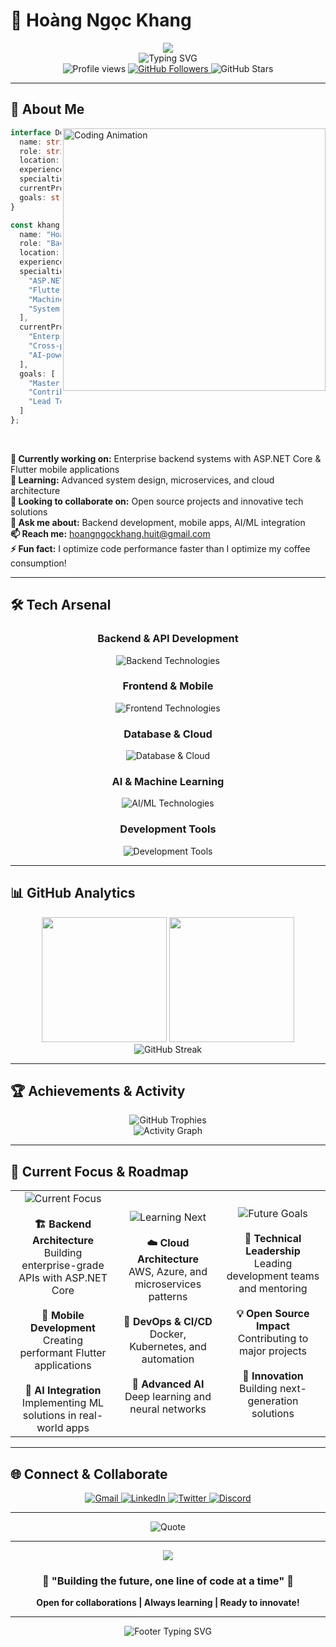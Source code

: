 # 🚀 Hoàng Ngọc Khang

<div align="center">
  <img src="https://capsule-render.vercel.app/api?type=waving&color=gradient&customColorList=6&height=300&section=header&text=Backend%20Developer&fontSize=60&fontColor=fff&animation=fadeIn&fontAlignY=30&desc=Building%20the%20future%20with%20code&descSize=20&descAlignY=50"/>
</div>

<div align="center">
  <img src="https://readme-typing-svg.herokuapp.com?font=Fira+Code&weight=600&size=28&duration=3000&pause=1000&color=00D4FF&center=true&vCenter=true&width=800&height=80&lines=💻+Backend+Developer+%7C+AI+Enthusiast;🔥+Building+Scalable+Solutions;🌟+Open+Source+Contributor;⚡+Performance+Optimization+Expert" alt="Typing SVG" />
</div>

<div align="center">
  <img src="https://komarev.com/ghpvc/?username=HoangNgocKhang2004&label=Profile%20Views&color=00d4ff&style=for-the-badge" alt="Profile views" />
  <a href="https://github.com/HoangNgocKhang2004">
    <img src="https://img.shields.io/github/followers/HoangNgocKhang2004?label=Followers&style=for-the-badge&color=00d4ff&logo=github&logoColor=white" alt="GitHub Followers"/>
  </a>
  <img src="https://img.shields.io/github/stars/HoangNgocKhang2004?style=for-the-badge&color=ff6b6b&logo=github&logoColor=white" alt="GitHub Stars"/>
</div>

---

## 🎯 **About Me**

<img align="right" alt="Coding Animation" width="420" src="https://raw.githubusercontent.com/abhisheknaiidu/abhisheknaiidu/master/code.gif">

```typescript
interface Developer {
  name: string;
  role: string;
  location: string;
  experience: string;
  specialties: string[];
  currentProjects: string[];
  goals: string[];
}

const khang: Developer = {
  name: "Hoàng Ngọc Khang",
  role: "Backend Developer & AI Enthusiast",
  location: "Ho Chi Minh City, Vietnam 🇻🇳",
  experience: "Building scalable solutions",
  specialties: [
    "ASP.NET Core Architecture",
    "Flutter Development",
    "Machine Learning Integration",
    "System Design"
  ],
  currentProjects: [
    "Enterprise Backend Systems",
    "Cross-platform Mobile Apps",
    "AI-powered Solutions"
  ],
  goals: [
    "Master Cloud Architecture",
    "Contribute to Open Source",
    "Lead Technical Teams"
  ]
};
```

<br clear="right"/>

**🔭 Currently working on:** Enterprise backend systems with ASP.NET Core & Flutter mobile applications  
**🌱 Learning:** Advanced system design, microservices, and cloud architecture  
**👯 Looking to collaborate on:** Open source projects and innovative tech solutions  
**💬 Ask me about:** Backend development, mobile apps, AI/ML integration  
**📫 Reach me:** [hoangngockhang.huit@gmail.com](mailto:hoangngockhang.huit@gmail.com)  
**⚡ Fun fact:** I optimize code performance faster than I optimize my coffee consumption!

---

## 🛠️ **Tech Arsenal**

<div align="center">

### **Backend & API Development**
<img src="https://skillicons.dev/icons?i=dotnet,cs,python,nodejs,flask,fastapi,express&theme=dark" alt="Backend Technologies"/>

### **Frontend & Mobile**
<img src="https://skillicons.dev/icons?i=flutter,dart,react,js,ts,html,css,tailwind&theme=dark" alt="Frontend Technologies"/>

### **Database & Cloud**
<img src="https://skillicons.dev/icons?i=mysql,postgresql,mongodb,firebase,azure,aws,docker&theme=dark" alt="Database & Cloud"/>

### **AI & Machine Learning**
<img src="https://skillicons.dev/icons?i=tensorflow,pytorch,python,opencv&theme=dark" alt="AI/ML Technologies"/>

### **Development Tools**
<img src="https://skillicons.dev/icons?i=git,github,vscode,androidstudio,postman&theme=dark" alt="Development Tools"/>

</div>

---

## 📊 **GitHub Analytics**

<div align="center">
  <img height="200em" src="https://github-readme-stats.vercel.app/api?username=khanghndev&show_icons=true&theme=react&include_all_commits=true&count_private=true&border_radius=20&hide_border=true&bg_color=0D1117&title_color=00d4ff&icon_color=ff6b6b&text_color=ffffff&ring_color=00d4ff"/>
  <img height="200em" src="https://github-readme-stats.vercel.app/api/top-langs/?username=khanghndev&layout=compact&langs_count=8&theme=react&border_radius=20&hide_border=true&bg_color=0D1117&title_color=00d4ff&text_color=ffffff"/>
</div>

<div align="center">
  <img src="https://github-readme-streak-stats.herokuapp.com/?user=khanghndev&theme=react&hide_border=true&border_radius=20&ring=00d4ff&fire=ff6b6b&currStreakLabel=00d4ff&background=0D1117" alt="GitHub Streak"/>
</div>

---

## 🏆 **Achievements & Activity**

<div align="center">
  <img src="https://github-profile-trophy.vercel.app/?username=khanghndev&theme=discord&no-frame=true&no-bg=true&margin-w=4&column=7" alt="GitHub Trophies"/>
</div>

<div align="center">
  <img src="https://github-readme-activity-graph.vercel.app/graph?username=khanghndev&theme=react-dark&bg_color=0D1117&color=00d4ff&line=ff6b6b&point=00d4ff&area=true&hide_border=true&border_radius=20" alt="Activity Graph"/>
</div>

---

## 🎯 **Current Focus & Roadmap**

<div align="center">
  <table>
    <tr>
      <td align="center" width="33%">
        <img src="https://img.shields.io/badge/-🔥_Current_Focus-00d4ff?style=for-the-badge&labelColor=0D1117" alt="Current Focus"/>
        <br><br>
        <strong>🏗️ Backend Architecture</strong><br>
        Building enterprise-grade APIs with ASP.NET Core<br><br>
        <strong>📱 Mobile Development</strong><br>
        Creating performant Flutter applications<br><br>
        <strong>🤖 AI Integration</strong><br>
        Implementing ML solutions in real-world apps
      </td>
      <td align="center" width="33%">
        <img src="https://img.shields.io/badge/-🚀_Learning_Next-ff6b6b?style=for-the-badge&labelColor=0D1117" alt="Learning Next"/>
        <br><br>
        <strong>☁️ Cloud Architecture</strong><br>
        AWS, Azure, and microservices patterns<br><br>
        <strong>🔧 DevOps & CI/CD</strong><br>
        Docker, Kubernetes, and automation<br><br>
        <strong>🧠 Advanced AI</strong><br>
        Deep learning and neural networks
      </td>
      <td align="center" width="33%">
        <img src="https://img.shields.io/badge/-🎯_Future_Goals-4ecdc4?style=for-the-badge&labelColor=0D1117" alt="Future Goals"/>
        <br><br>
        <strong>🌟 Technical Leadership</strong><br>
        Leading development teams and mentoring<br><br>
        <strong>💡 Open Source Impact</strong><br>
        Contributing to major projects<br><br>
        <strong>🚀 Innovation</strong><br>
        Building next-generation solutions
      </td>
    </tr>
  </table>
</div>

---

## 🌐 **Connect & Collaborate**

<div align="center">
  <a href="mailto:hoangngockhang.huit@gmail.com">
    <img src="https://img.shields.io/badge/Gmail-D14836?style=for-the-badge&logo=gmail&logoColor=white&labelColor=0D1117" alt="Gmail"/>
  </a>
  <a href="https://linkedin.com/in/your-profile">
    <img src="https://img.shields.io/badge/LinkedIn-0077B5?style=for-the-badge&logo=linkedin&logoColor=white&labelColor=0D1117" alt="LinkedIn"/>
  </a>
  <a href="https://twitter.com/your-handle">
    <img src="https://img.shields.io/badge/Twitter-1DA1F2?style=for-the-badge&logo=twitter&logoColor=white&labelColor=0D1117" alt="Twitter"/>
  </a>
  <a href="https://discord.com/users/your-id">
    <img src="https://img.shields.io/badge/Discord-7289DA?style=for-the-badge&logo=discord&logoColor=white&labelColor=0D1117" alt="Discord"/>
  </a>
</div>

---

<div align="center">
  <img src="https://quotes-github-readme.vercel.app/api?type=horizontal&theme=tokyonight&border=true&quote=Code%20is%20poetry%20written%20in%20logic&author=Hoàng%20Ngọc%20Khang" alt="Quote"/>
</div>

---

<div align="center">
  <img src="https://capsule-render.vercel.app/api?type=waving&color=gradient&customColorList=6&height=200&section=footer&text=Thanks%20for%20visiting!&fontSize=30&fontColor=fff&animation=fadeIn&desc=Let's%20innovate%20together&descSize=16&descAlignY=70"/>
</div>

<div align="center">
  <h3>🌟 "Building the future, one line of code at a time" 🌟</h3>
  <p><strong>Open for collaborations | Always learning | Ready to innovate!</strong></p>
</div>

---

<div align="center">
  <img src="https://readme-typing-svg.herokuapp.com?font=Fira+Code&size=18&duration=3000&pause=1000&color=00D4FF&center=true&vCenter=true&width=600&height=60&lines=💫+Thanks+for+visiting+my+profile!;🤝+Let's+connect+and+build+together!;🚀+Always+ready+for+new+challenges!" alt="Footer Typing SVG" />
</div>
